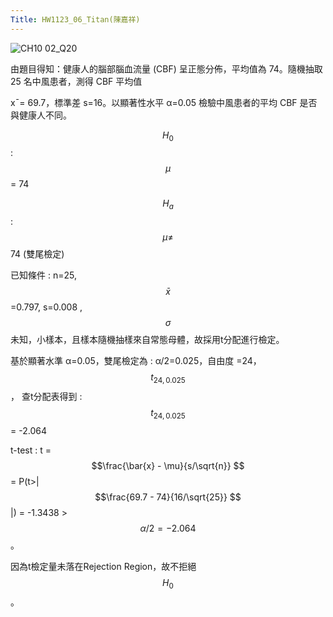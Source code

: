 ```yaml
---
Title: HW1123_06_Titan(陳嘉祥)
---  
```


![CH10 02_Q20](https://github.com/user-attachments/assets/b962f564-1423-418d-8b59-f8cfd12046ee)

由題目得知：健康人的腦部腦血流量 (CBF) 呈正態分佈，平均值為 74。隨機抽取 25 名中風患者，測得 CBF 平均值

x¯= 69.7，標準差 s=16。以顯著性水平 α=0.05 檢驗中風患者的平均 CBF 是否與健康人不同。


$$H_0$$ : $$\mu$$ = 74

$$H_a$$ : $$\mu\ne$$ 74 (雙尾檢定)  

已知條件 : n=25, $$\bar{x} $$=0.797, s=0.008 , $$\sigma $$未知，小樣本，且樣本隨機抽樣來自常態母體，故採用t分配進行檢定。 

基於顯著水準 α=0.05，雙尾檢定為 : α/2=0.025，自由度 =24， $$t_{24,0.025} $$ ， 查t分配表得到 :  $$t_{24,0.025} $$ = -2.064

t-test : t = $$\frac{\bar{x} - \mu}{s/\sqrt{n}} $$  = P(t>| $$\frac{69.7 - 74}{16/\sqrt{25}} $$ |) = -1.3438 > $$\alpha/2=-2.064 $$。    

因為t檢定量未落在Rejection Region，故不拒絕 $$H_{0} $$ 。   

